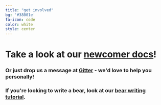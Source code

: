 ```yaml
---
title: "get involved"
bg: '#38001e'
fa-icon: code
color: white
style: center
---
```


# Take a look at our [newcomer docs](http://coala.readthedocs.io/en/latest/Getting_Involved/Newcomers.html)!

### Or just drop us a message at [Gitter](https://gitter.im/coala-analyzer/coala) - we'd love to help you personally!

### If you're looking to write a bear, look at our [bear writing tutorial](http://coala.readthedocs.io/en/latest/Users/Tutorials/Writing_Bears.html).
